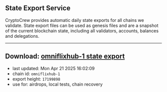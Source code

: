 ## State Export Service
CryptoCrew provides automatic daily state exports for all chains we validate. State export files can be used as genesis files and are a snapshot of the current blockchain state, including all validators, accounts, balances and delegations.

---
**Download: [omniflixhub-1 state export](https://dl-eu2.ccvalidators.com/SERVICE/omniflixhub/omniflixhub-1_export_17199898.json)**
---

- last updated: Mon Apr 21 2025 16:02:09
- chain id: `omniflixhub-1`
- export height: `17199898`
- use for: airdrops, local tests, chain recovery
